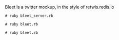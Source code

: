 Bleet is a twitter mockup, in the style of retwis.redis.io

    # ruby bleet_server.rb

    # ruby bleet.rb

    # ruby bleet.rb
